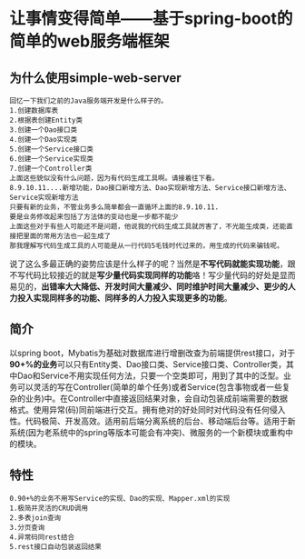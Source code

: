 # 让事情变得简单——基于spring-boot的简单的web服务端框架
## 为什么使用simple-web-server
	回忆一下我们之前的Java服务端开发是什么样子的。
	1.创建数据库表
	2.根据表创建Entity类
	3.创建一个Dao接口类
	4.创建一个Dao实现类
	5.创建一个Service接口类
	6.创建一个Service实现类
	7.创建一个Controller类
	上面这些貌似没有什么问题，因为有代码生成工具啊。请接着往下看。
	8.9.10.11....新增功能，Dao接口新增方法、Dao实现新增方法、Service接口新增方法、Service实现新增方法
	只要有新的业务，不管业务多么简单都会一直循环上面的8.9.10.11.
	要是业务修改起来包括了方法体的变动也是一步都不能少
	上面这些对于有些人可能还不是问题，他说我的代码生成工具就厉害了，不光能生成类，还能直接把里面的常用方法也一起生成了
	那我理解写代码生成工具的人可能是从一行代码5毛钱时代过来的，用生成的代码来骗钱呢。
说了这么多最正确的姿势应该是什么样子的呢？当然是**不写代码就能实现功能**，跟不写代码比较接近的就是**写少量代码实现同样的功能**咯！写少量代码的好处是显而易见的，**出错率大大降低、开发时间大量减少、同时维护时间大量减少、更少的人力投入实现同样多的功能、同样多的人力投入实现更多的功能**。
## 简介
以spring boot，Mybatis为基础对数据库进行增删改查为前端提供rest接口，对于**90+%的业务**可以只有Entity类、Dao接口类、Service接口类、Controller类，其中Dao和Service不用实现任何方法，只要一个空类即可，用到了其中的泛型。业务可以灵活的写在Controller(简单的单个任务)或者Service(包含事物或者一些复杂的业务)中。在Controller中直接返回结果对象，会自动包装成前端需要的数据格式。使用异常(码)同前端进行交互。拥有绝对的好处同时对代码没有任何侵入性。代码极简、开发高效。适用前后端分离系统的后台、移动端后台等。适用于新系统(因为老系统中的spring等版本可能会有冲突)、微服务的一个新模块或重构中的模块。
## 特性
	0.90+%的业务不用写Service的实现、Dao的实现、Mapper.xml的实现
	1.极简并灵活的CRUD调用
	2.多表join查询
	3.分页查询
	4.异常码同rest结合
	5.rest接口自动包装返回结果
